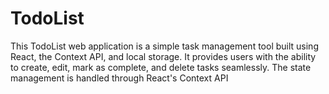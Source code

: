 # TodoList
This TodoList web application is a simple task management tool built using React, the Context API, and local storage. It provides users with the ability to create, edit, mark as complete, and delete tasks seamlessly. The state management is handled through React's Context API
